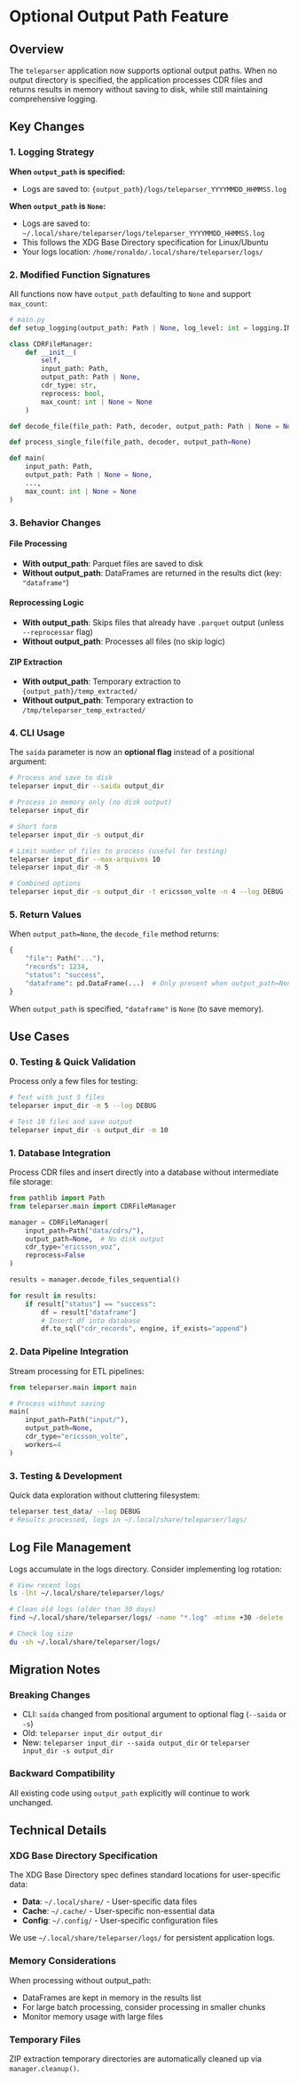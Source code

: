 # Optional Output Path Feature

## Overview

The `teleparser` application now supports optional output paths. When no output directory is specified, the application processes CDR files and returns results in memory without saving to disk, while still maintaining comprehensive logging.

## Key Changes

### 1. Logging Strategy

**When `output_path` is specified:**
- Logs are saved to: `{output_path}/logs/teleparser_YYYYMMDD_HHMMSS.log`

**When `output_path` is `None`:**
- Logs are saved to: `~/.local/share/teleparser/logs/teleparser_YYYYMMDD_HHMMSS.log`
- This follows the XDG Base Directory specification for Linux/Ubuntu
- Your logs location: `/home/ronaldo/.local/share/teleparser/logs/`

### 2. Modified Function Signatures

All functions now have `output_path` defaulting to `None` and support `max_count`:

```python
# main.py
def setup_logging(output_path: Path | None, log_level: int = logging.INFO)

class CDRFileManager:
    def __init__(
        self, 
        input_path: Path, 
        output_path: Path | None, 
        cdr_type: str, 
        reprocess: bool,
        max_count: int | None = None
    )

def decode_file(file_path: Path, decoder, output_path: Path | None = None)

def process_single_file(file_path, decoder, output_path=None)

def main(
    input_path: Path, 
    output_path: Path | None = None, 
    ...,
    max_count: int | None = None
)
```

### 3. Behavior Changes

#### File Processing
- **With output_path**: Parquet files are saved to disk
- **Without output_path**: DataFrames are returned in the results dict (key: `"dataframe"`)

#### Reprocessing Logic
- **With output_path**: Skips files that already have `.parquet` output (unless `--reprocessar` flag)
- **Without output_path**: Processes all files (no skip logic)

#### ZIP Extraction
- **With output_path**: Temporary extraction to `{output_path}/temp_extracted/`
- **Without output_path**: Temporary extraction to `/tmp/teleparser_temp_extracted/`

### 4. CLI Usage

The `saída` parameter is now an **optional flag** instead of a positional argument:

```bash
# Process and save to disk
teleparser input_dir --saida output_dir

# Process in memory only (no disk output)
teleparser input_dir

# Short form
teleparser input_dir -s output_dir

# Limit number of files to process (useful for testing)
teleparser input_dir --max-arquivos 10
teleparser input_dir -m 5

# Combined options
teleparser input_dir -s output_dir -t ericsson_volte -n 4 --log DEBUG -m 100
```

### 5. Return Values

When `output_path=None`, the `decode_file` method returns:

```python
{
    "file": Path("..."),
    "records": 1234,
    "status": "success",
    "dataframe": pd.DataFrame(...)  # Only present when output_path=None
}
```

When `output_path` is specified, `"dataframe"` is `None` (to save memory).

## Use Cases

### 0. Testing & Quick Validation
Process only a few files for testing:

```bash
# Test with just 5 files
teleparser input_dir -m 5 --log DEBUG

# Test 10 files and save output
teleparser input_dir -s output_dir -m 10
```

### 1. Database Integration
Process CDR files and insert directly into a database without intermediate file storage:

```python
from pathlib import Path
from teleparser.main import CDRFileManager

manager = CDRFileManager(
    input_path=Path("data/cdrs/"),
    output_path=None,  # No disk output
    cdr_type="ericsson_voz",
    reprocess=False
)

results = manager.decode_files_sequential()

for result in results:
    if result["status"] == "success":
        df = result["dataframe"]
        # Insert df into database
        df.to_sql("cdr_records", engine, if_exists="append")
```

### 2. Data Pipeline Integration
Stream processing for ETL pipelines:

```python
from teleparser.main import main

# Process without saving
main(
    input_path=Path("input/"),
    output_path=None,
    cdr_type="ericsson_volte",
    workers=4
)
```

### 3. Testing & Development
Quick data exploration without cluttering filesystem:

```bash
teleparser test_data/ --log DEBUG
# Results processed, logs in ~/.local/share/teleparser/logs/
```

## Log File Management

Logs accumulate in the logs directory. Consider implementing log rotation:

```bash
# View recent logs
ls -lht ~/.local/share/teleparser/logs/

# Clean old logs (older than 30 days)
find ~/.local/share/teleparser/logs/ -name "*.log" -mtime +30 -delete

# Check log size
du -sh ~/.local/share/teleparser/logs/
```

## Migration Notes

### Breaking Changes
- CLI: `saída` changed from positional argument to optional flag (`--saida` or `-s`)
- Old: `teleparser input_dir output_dir`
- New: `teleparser input_dir --saida output_dir` or `teleparser input_dir -s output_dir`

### Backward Compatibility
All existing code using `output_path` explicitly will continue to work unchanged.

## Technical Details

### XDG Base Directory Specification
The XDG Base Directory spec defines standard locations for user-specific data:
- **Data**: `~/.local/share/` - User-specific data files
- **Cache**: `~/.cache/` - User-specific non-essential data
- **Config**: `~/.config/` - User-specific configuration files

We use `~/.local/share/teleparser/logs/` for persistent application logs.

### Memory Considerations
When processing without output_path:
- DataFrames are kept in memory in the results list
- For large batch processing, consider processing in smaller chunks
- Monitor memory usage with large files

### Temporary Files
ZIP extraction temporary directories are automatically cleaned up via `manager.cleanup()`.
